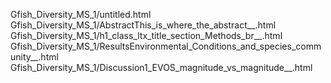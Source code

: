 Gfish_Diversity_MS_1/untitled.html
Gfish_Diversity_MS_1/AbstractThis_is_where_the_abstract__.html
Gfish_Diversity_MS_1/h1_class_ltx_title_section_Methods_br__.html
Gfish_Diversity_MS_1/ResultsEnvironmental_Conditions_and_species_community__.html
Gfish_Diversity_MS_1/Discussion1_EVOS_magnitude_vs_magnitude__.html
